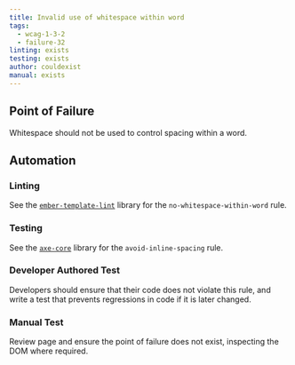 ```yaml
---
title: Invalid use of whitespace within word
tags: 
  - wcag-1-3-2
  - failure-32
linting: exists
testing: exists
author: couldexist
manual: exists
---
```


## Point of Failure
Whitespace should not be used to control spacing within a word.

## Automation

### Linting
See the [`ember-template-lint`](https://github.com/ember-template-lint/ember-template-lint) library for the `no-whitespace-within-word` rule.

### Testing
See the [`axe-core`](https://github.com/dequelabs/axe-core) library for the `avoid-inline-spacing` rule.

### Developer Authored Test
Developers should ensure that their code does not violate this rule, and write a test that prevents regressions in code if it is later changed.

### Manual Test
Review page and ensure the point of failure does not exist, inspecting the DOM where required.

